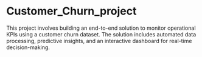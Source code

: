 # Customer_Churn_project
This project involves building an end-to-end solution to monitor operational KPIs using a customer churn dataset. The solution includes automated data processing, predictive insights, and an interactive dashboard for real-time decision-making.
